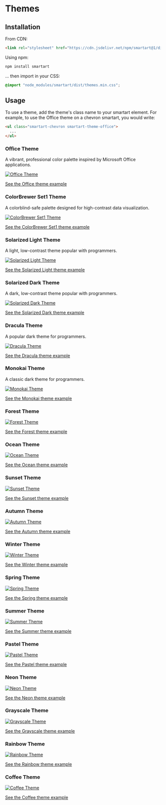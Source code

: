 # Themes

## Installation

From CDN:

```html
<link rel="stylesheet" href="https://cdn.jsdelivr.net/npm/smartart@1/dist/themes.min.css" />
```

Using npm:

```bash
npm install smartart
```

... then import in your CSS:

```css
@import "node_modules/smartart/dist/themes.min.css";
```

## Usage

To use a theme, add the theme's class name to your smartart element. For example, to use the Office theme on a chevron smartart, you would write:

```html
<ul class="smartart-chevron smartart-theme-office">
  ...
</ul>
```

### Office Theme

A vibrant, professional color palette inspired by Microsoft Office applications.

[![Office Theme](https://raw.githubusercontent.com/sanand0/smartart/main/docs/theme-office.webp)](docs/theme-office.html ":include height=300px")

[See the Office theme example](docs/theme-office.html ":ignore")

### ColorBrewer Set1 Theme

A colorblind-safe palette designed for high-contrast data visualization.

[![ColorBrewer Set1 Theme](https://raw.githubusercontent.com/sanand0/smartart/main/docs/theme-colorbrewer-set1.webp)](docs/theme-colorbrewer-set1.html ":include height=300px")

[See the ColorBrewer Set1 theme example](docs/theme-colorbrewer-set1.html ":ignore")

### Solarized Light Theme

A light, low-contrast theme popular with programmers.

[![Solarized Light Theme](https://raw.githubusercontent.com/sanand0/smartart/main/docs/theme-solarized-light.webp)](docs/theme-solarized-light.html ":include height=300px")

[See the Solarized Light theme example](docs/theme-solarized-light.html ":ignore")

### Solarized Dark Theme

A dark, low-contrast theme popular with programmers.

[![Solarized Dark Theme](https://raw.githubusercontent.com/sanand0/smartart/main/docs/theme-solarized-dark.webp)](docs/theme-solarized-dark.html ":include height=300px")

[See the Solarized Dark theme example](docs/theme-solarized-dark.html ":ignore")

### Dracula Theme

A popular dark theme for programmers.

[![Dracula Theme](https://raw.githubusercontent.com/sanand0/smartart/main/docs/theme-dracula.webp)](docs/theme-dracula.html ":include height=300px")

[See the Dracula theme example](docs/theme-dracula.html ":ignore")

### Monokai Theme

A classic dark theme for programmers.

[![Monokai Theme](https://raw.githubusercontent.com/sanand0/smartart/main/docs/theme-monokai.webp)](docs/theme-monokai.html ":include height=300px")

[See the Monokai theme example](docs/theme-monokai.html ":ignore")

### Forest Theme

[![Forest Theme](https://raw.githubusercontent.com/sanand0/smartart/main/docs/theme-forest.webp)](docs/theme-forest.html ":include height=300px")

[See the Forest theme example](docs/theme-forest.html ":ignore")

### Ocean Theme

[![Ocean Theme](https://raw.githubusercontent.com/sanand0/smartart/main/docs/theme-ocean.webp)](docs/theme-ocean.html ":include height=300px")

[See the Ocean theme example](docs/theme-ocean.html ":ignore")

### Sunset Theme

[![Sunset Theme](https://raw.githubusercontent.com/sanand0/smartart/main/docs/theme-sunset.webp)](docs/theme-sunset.html ":include height=300px")

[See the Sunset theme example](docs/theme-sunset.html ":ignore")

### Autumn Theme

[![Autumn Theme](https://raw.githubusercontent.com/sanand0/smartart/main/docs/theme-autumn.webp)](docs/theme-autumn.html ":include height=300px")

[See the Autumn theme example](docs/theme-autumn.html ":ignore")

### Winter Theme

[![Winter Theme](https://raw.githubusercontent.com/sanand0/smartart/main/docs/theme-winter.webp)](docs/theme-winter.html ":include height=300px")

[See the Winter theme example](docs/theme-winter.html ":ignore")

### Spring Theme

[![Spring Theme](https://raw.githubusercontent.com/sanand0/smartart/main/docs/theme-spring.webp)](docs/theme-spring.html ":include height=300px")

[See the Spring theme example](docs/theme-spring.html ":ignore")

### Summer Theme

[![Summer Theme](https://raw.githubusercontent.com/sanand0/smartart/main/docs/theme-summer.webp)](docs/theme-summer.html ":include height=300px")

[See the Summer theme example](docs/theme-summer.html ":ignore")

### Pastel Theme

[![Pastel Theme](https://raw.githubusercontent.com/sanand0/smartart/main/docs/theme-pastel.webp)](docs/theme-pastel.html ":include height=300px")

[See the Pastel theme example](docs/theme-pastel.html ":ignore")

### Neon Theme

[![Neon Theme](https://raw.githubusercontent.com/sanand0/smartart/main/docs/theme-neon.webp)](docs/theme-neon.html ":include height=300px")

[See the Neon theme example](docs/theme-neon.html ":ignore")

### Grayscale Theme

[![Grayscale Theme](https://raw.githubusercontent.com/sanand0/smartart/main/docs/theme-grayscale.webp)](docs/theme-grayscale.html ":include height=300px")

[See the Grayscale theme example](docs/theme-grayscale.html ":ignore")

### Rainbow Theme

[![Rainbow Theme](https://raw.githubusercontent.com/sanand0/smartart/main/docs/theme-rainbow.webp)](docs/theme-rainbow.html ":include height=300px")

[See the Rainbow theme example](docs/theme-rainbow.html ":ignore")

### Coffee Theme

[![Coffee Theme](https://raw.githubusercontent.com/sanand0/smartart/main/docs/theme-coffee.webp)](docs/theme-coffee.html ":include height=300px")

[See the Coffee theme example](docs/theme-coffee.html ":ignore")
